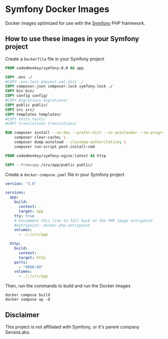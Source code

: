 # Symfony Docker Images

Docker images optimized for use with the [Symfony][symfony] PHP framework.

## How to use these images in your Symfony project

Create a `Dockerfile` file in your Symfony project

```dockerfile
FROM codedmonkey/symfony:8.0 AS app

COPY .env ./
#COPY .env.test phpunit.xml.dist ./
COPY composer.json composer.lock symfony.lock ./
COPY bin bin/
COPY config config/
#COPY migrations migrations/
COPY public public/
COPY src src/
COPY templates templates/
#COPY tests tests/
#COPY translations translations/

RUN composer install --no-dev --prefer-dist --no-autoloader --no-progress --no-scripts; \
    composer clear-cache; \
    composer dump-autoload --classmap-authoritative; \
    composer run-script post-install-cmd

FROM codedmonkey/symfony-nginx:latest AS http

COPY --from=app /srv/app/public public/
```

Create a `docker-compose.yaml` file in your Symfony project

```yaml
version: "3.8"

services:
  app:
    build:
      context: .
      target: app
    tty: true
    # Uncomment this line to fall back on the PHP image entrypoint
    #entrypoint: docker-php-entrypoint
    volumes:
      - ./:/srv/app

  http:
    build:
      context: .
      target: http
    ports:
      - "8000:80"
    volumes:
      - ./:/srv/app
```

Then, run the commands to build and run the Docker images

```shell
docker compose build
docker compose up -d
```

## Disclaimer

This project is not affiliated with Symfony, or it's parent company SensioLabs.

[symfony]: https://www.symfony.com
